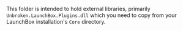 This folder is intended to hold external libraries, 
primarily `Unbroken.LaunchBox.Plugins.dll` which you need to 
copy from your LaunchBox installation's `Core` directory. 

